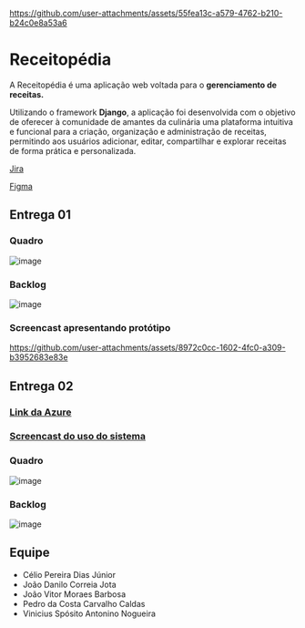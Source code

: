 
https://github.com/user-attachments/assets/55fea13c-a579-4762-b210-b24c0e8a53a6
# Receitopédia

A Receitopédia é uma aplicação web voltada para o **gerenciamento de receitas.**

Utilizando o framework **Django**, a aplicação foi desenvolvida com o objetivo de oferecer à comunidade de amantes da culinária uma plataforma intuitiva e funcional para a criação, organização e administração de receitas, permitindo aos usuários adicionar, editar, compartilhar e explorar receitas de forma prática e personalizada.

[Jira](https://receitopedia.atlassian.net/jira/software/projects/SCRUM/boards/3)

[Figma](https://www.figma.com/design/UIxrJg5ZTuVd0yeqVkzu8V/Receitop%C3%A9dia?node-id=0-1&t=GAdtcOXiKKQ1YMrh-1)

## Entrega 01

### Quadro

![image](https://github.com/user-attachments/assets/e6ad23f0-084d-4e1b-9609-a16323e692b9)

### Backlog

![image](https://github.com/user-attachments/assets/70490ff1-37b5-404c-bc8e-625fc1ca9a01)

### Screencast apresentando protótipo

https://github.com/user-attachments/assets/8972c0cc-1602-4fc0-a309-b3952683e83e

## Entrega 02

### [Link da Azure](receitopedia-bncrd0c8bpbtb4ak.brazilsouth-01.azurewebsites.net)

### [Screencast do uso do sistema](https://youtu.be/4vs3AW224qE)

### Quadro

![image](https://github.com/user-attachments/assets/d11826a6-05ee-4aff-8151-0bb60b091a4b)

### Backlog

![image](https://github.com/user-attachments/assets/48349381-4372-4693-92d9-33287b80d7a4)

## Equipe

* Célio Pereira Dias Júnior
* João Danilo Correia Jota
* João Vitor Moraes Barbosa
* Pedro da Costa Carvalho Caldas
* Vinicius Spósito Antonino Nogueira

